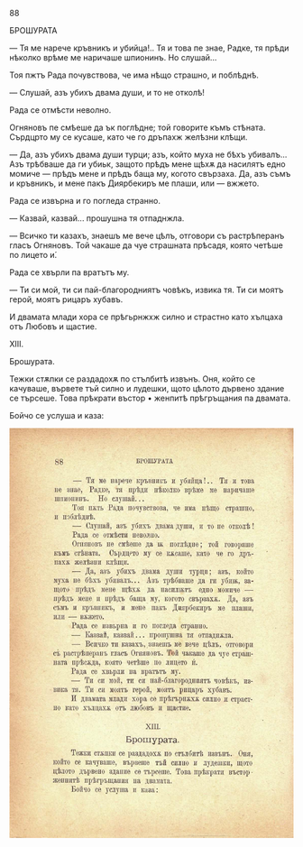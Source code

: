 ﻿88

БРОШУРАТА

— Тя ме нарече кръвникъ и убийца!.. Тя и това пе знае, Радке, тя прѣди нѣколко врѣме ме наричаше шпионинъ. Но слушай...

Тоя пжтъ Рада почувствова, че има нѣщо страшно, и поблѣднѣ.

— Слушай, азъ убихъ двама души, и то не отколѣ!

Рада се отмѣсти неволно.

Огняновъ пе смѣеше да ък поглѣдне; той говорите къмъ стѣната. Сърдцрто му се кусаше, като че го дръпахж желѣзни клѣщи.

— Да, азъ убихъ двама души турци; азъ, който муха не бѣхъ убивалъ... Азъ трѣбваше да ги убиьк, защото прѣдъ мене щѣхѫ да насилятъ едно момиче — прѣдъ мене и прѣдъ баща му, когото свързаха. Да, азъ съмъ и кръвникъ, и мене пакъ Диярбекиръ ме плаши, или — вжжето.

Рада се извърна и го погледа странно.

— Казвай, казвай... прошушна тя отпаднжла.

— Всичко ти казахъ, знаешъ ме вече цѣлъ, отговори съ растрѣперанъ гласъ Огняновъ. Той чакаше да чуе страшната прѣсадя, която четѣше по лицето и́.

Рада се хвърли па вратътъ му.

— Ти си мой, ти си пай-благородниятъ човѣкъ, извика тя. Ти си моятъ герой, моятъ рицаръ хубавъ.

И двамата млади хора се прѣгьрнжхж силно и страстно като хълцаха отъ Любовъ и щастие.

XIII.

Брошурата.

Тежки стѫпки се раздадохѫ по стълбитѣ извънъ. Оня, който се качуваше, вървете тъй силно и лудешки, щото цѣлото дървено здание се търсеше. Това прѣкрати въстор • женпитѣ прѣгръщания па двамата.

Бойчо се услуша и каза:

![original](images/103.jpg)

